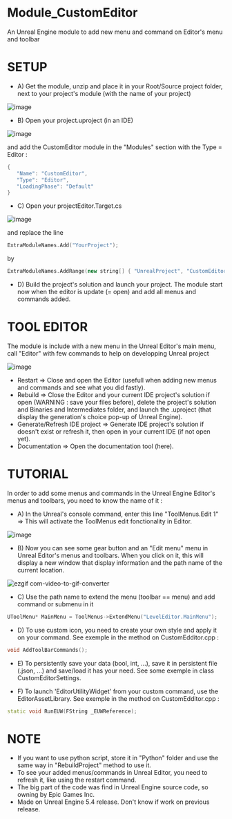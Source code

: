 # Module_CustomEditor
 An Unreal Engine module to add new menu and command on Editor's menu and toolbar

# SETUP
- A) Get the module, unzip and place it in your Root/Source project folder, next to your project's module (with the name of your project)

![image](https://github.com/user-attachments/assets/efa7b82f-f1c0-4605-ae97-d6b88751898f)

- B) Open your project.uproject (in an IDE)

![image](https://github.com/user-attachments/assets/7eb6478b-4571-4fea-a4e4-7ac4bb74daa1)

and add the CustomEditor module in the "Modules" section with the Type = Editor : 

```cpp
{
   "Name": "CustomEditor",
   "Type": "Editor",
   "LoadingPhase": "Default"
}
```

- C) Open your projectEditor.Target.cs

![image](https://github.com/user-attachments/assets/4e38cb8b-1368-4f3b-a50a-36513ac9d30b)

and replace the line 
```cpp
ExtraModuleNames.Add("YourProject");
```
by 
```cpp
ExtraModuleNames.AddRange(new string[] { "UnrealProject", "CustomEditor" });
```

- D) Build the project's solution and launch your project. The module start now when the editor is update (= open) and add all menus and commands added. 

# TOOL EDITOR
The module is include with a new menu in the Unreal Editor's main menu, call "Editor" with few commands to help on developping Unreal project

![image](https://github.com/user-attachments/assets/27bb34f9-07e5-4fc0-ba8c-8140e097df07)

- Restart => Close and open the Editor (usefull when adding new menus and commands and see what you did fastly).
- Rebuild => Close the Editor and your current IDE project's solution if open (WARNING : save your files before), delete the project's solution and Binaries and Intermediates folder, and launch the .uproject (that display the generation's choice pop-up of Unreal Engine).
- Generate/Refresh IDE project => Generate IDE project's solution if doesn't exist or refresh it, then open in your current IDE (if not open yet).
- Documentation => Open the documentation tool (here).

# TUTORIAL
In order to add some menus and commands in the Unreal Engine Editor's menus and toolbars, you need to know the name of it :
- A) In the Unreal's console command, enter this line "ToolMenus.Edit 1" => This will activate the ToolMenus edit fonctionality in Editor.

![image](https://github.com/user-attachments/assets/f8e4d34f-89ec-48f5-93ef-6b91152a0664)

- B) Now you can see some gear button and an "Edit menu" menu in Unreal Editor's menus and toolbars. When you click on it, this will display a new window that display information and the path name of the current location.

![ezgif com-video-to-gif-converter](https://github.com/user-attachments/assets/939d8798-cb03-4df6-a703-573aef1178b1)

- C) Use the path name to extend the menu (toolbar == menu) and add command or submenu in it
```cpp
UToolMenu* MainMenu = ToolMenus->ExtendMenu("LevelEditor.MainMenu");
```

- D) To use custom icon, you need to create your own style and apply it on your command. See exemple in the method on CustomEdditor.cpp : 
```cpp
void AddToolBarCommands();
```
- E) To persistently save your data (bool, int, ...), save it in persistent file (.json, ...) and save/load it has your need. See some exemple in class CustomEditorSettings.

- F) To launch 'EditorUtilityWidget' from your custom command, use the EditorAssetLibrary. See exemple in the method on CustomEdditor.cpp : 
```cpp
static void RunEUW(FString _EUWReference);
```

# NOTE
- If you want to use python script, store it in "Python" folder and use the same way in "RebuildProject" method to use it.
- To see your added menus/commands in Unreal Editor, you need to refresh it, like using the restart command.
- The big part of the code was find in Unreal Engine source code, so owning by Epic Games Inc.
- Made on Unreal Engine 5.4 release. Don't know if work on previous release.
